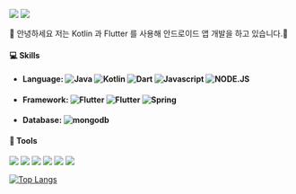 <p>
  <a href="https://anheung.github.io/AnHeung/" target="_blank"><img src="https://img.shields.io/badge/Tech-Blog-blue?style=flat-square&logo=GitHub%20Sponsors&logoColor=white"/></a>
  <a href="mailto:gskebin4@gmail.com" target="_blank"><img src="https://img.shields.io/badge/gskebin4@gmail.com-EA4335?style=flat-square&logo=Gmail&logoColor=white"/></a>
</p>

👋&nbsp;안녕하세요 저는 Kotlin 과 Flutter 를 사용해 안드로이드 앱 개발을 하고 있습니다.💖

#### 💻 Skills 
* #### Language: ![Java](https://img.shields.io/badge/Java-ED8B00?style=flat&logo=java&logoColor=white) ![Kotlin](https://img.shields.io/badge/Kotlin-0095D5?&style=flat&logo=kotlin) ![Dart](https://img.shields.io/badge/Dart-0175C2?style=flat&logo=dart&logoColor=white) ![Javascript](https://img.shields.io/badge/JavaScript-F7DF1E?style=flat&logo=javascript&logoColor=black) ![NODE.JS](https://img.shields.io/badge/Node.js-43853D?style=flat&logo=node.js&logoColor=white)
* #### Framework: ![Flutter](https://img.shields.io/badge/Android-3DDC84?style=flat&logo=android&logoColor=white) ![Flutter](https://img.shields.io/badge/Flutter-02569B?style=flat&logo=flutter&logoColor=white) ![Spring](https://img.shields.io/badge/Spring-6DB33F?style=flat-square&logo=spring&logoColor=white) 
* #### Database: ![mongodb](https://img.shields.io/badge/MongoDB-4EA94B?style=flat&logo=mongodb&logoColor=white) 

#### 🍇 Tools
<p>
  <img src="https://img.shields.io/badge/Slack-4A154B?style=flat&logo=slack&logoColor=white"/>
  <img src="https://img.shields.io/badge/jira-blue?style=flat&logo=jira"/>
  <img src="https://img.shields.io/badge/jenkins-white?style=flat&logo=jenkins"/>
  <img src="https://img.shields.io/badge/Git-F05032?style=flat-square&logo=Git&logoColor=white"/>
  <img src="https://img.shields.io/badge/ReactiveX-B7178C?style=flat-square&logo=ReactiveX&logoColor=white"/>
  <img src="https://img.shields.io/badge/Firebase-FFCA28?style=flat-square&logo=Firebase&logoColor=black"/>
</p>

	
[![Top Langs](https://github-readme-stats.vercel.app/api/top-langs/?username=Anheung&layout=compact&hide=css,html)](https://github.com/anuraghazra/github-readme-stats)
 

